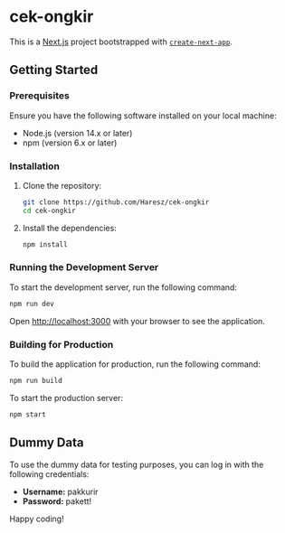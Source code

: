 # cek-ongkir

This is a [Next.js](https://nextjs.org/) project bootstrapped with [`create-next-app`](https://github.com/vercel/next.js/tree/canary/packages/create-next-app).

## Getting Started

### Prerequisites

Ensure you have the following software installed on your local machine:

- Node.js (version 14.x or later)
- npm (version 6.x or later)

### Installation

1. Clone the repository:

   ```bash
   git clone https://github.com/Haresz/cek-ongkir
   cd cek-ongkir
   ```

2. Install the dependencies:

   ```bash
   npm install
   ```

### Running the Development Server

To start the development server, run the following command:

```bash
npm run dev
```

Open [http://localhost:3000](http://localhost:3000) with your browser to see the application.

### Building for Production

To build the application for production, run the following command:

```bash
npm run build
```

To start the production server:

```bash
npm start
```

## Dummy Data

To use the dummy data for testing purposes, you can log in with the following credentials:

- **Username:** pakkurir
- **Password:** pakett!

Happy coding!
